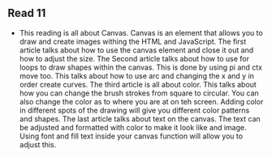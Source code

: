 ## Read 11

- This reading is all about Canvas. Canvas is an element that allows you to draw and create images withing the HTML and JavaScript. The first article talks about how to use the canvas element and close it out and how to adjust the size. The Second article talks about how to use for loops to draw shapes within the canvas. This is done by using pi and ctx move too. This talks about how to use arc and changing the x and y in order create curves. The third article is all about color. This talks about how you can change the brush strokes from square to circular. You can also change the color as to where you are at on teh screen. Adding color in different spots of the drawing will give you different color patterns and shapes. The last article talks about text on the canvas. The text can be adjusted and formatted with color to make it look like and image. Using font and fill text inside your canvas function will allow you to adjust this. 